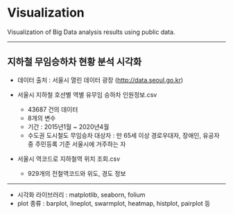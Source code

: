 # Visualization
 Visualization of Big Data analysis results using public data.
 
 ---
 
## 지하철 무임승하차 현황 분석 시각화

* 데이터 출처 : 서울시 열린 데이터 광장 (http://data.seoul.go.kr)

* 서울시 지하철 호선별 역별 유무임 승하차 인원정보.csv
  - 43687 건의 데이터
  - 8개의 변수
  - 기간 : 2015년1월 ~ 2020년4월
  - 수도권 도시철도 무임승차 대상자 : 만 65세 이상 경로우대자, 장애인, 유공자 중 주민등록 기준 서울시에 거주하는 자
  
* 서울시 역코드로 지하철역 위치 조회.csv
  - 929개의 전철역코드와 위도, 경도 정보

---

* 시각화 라이브러리 : matplotlib, seaborn, folium
* plot 종류 : barplot, lineplot, swarmplot, heatmap, histplot, pairplot 등
